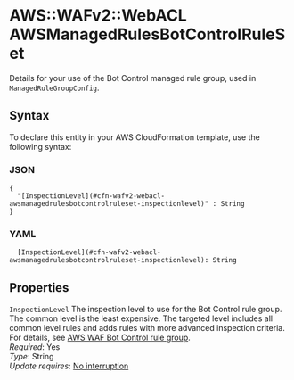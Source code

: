 # AWS::WAFv2::WebACL AWSManagedRulesBotControlRuleSet<a name="aws-properties-wafv2-webacl-awsmanagedrulesbotcontrolruleset"></a>

Details for your use of the Bot Control managed rule group, used in `ManagedRuleGroupConfig`\. 

## Syntax<a name="aws-properties-wafv2-webacl-awsmanagedrulesbotcontrolruleset-syntax"></a>

To declare this entity in your AWS CloudFormation template, use the following syntax:

### JSON<a name="aws-properties-wafv2-webacl-awsmanagedrulesbotcontrolruleset-syntax.json"></a>

```
{
  "[InspectionLevel](#cfn-wafv2-webacl-awsmanagedrulesbotcontrolruleset-inspectionlevel)" : String
}
```

### YAML<a name="aws-properties-wafv2-webacl-awsmanagedrulesbotcontrolruleset-syntax.yaml"></a>

```
  [InspectionLevel](#cfn-wafv2-webacl-awsmanagedrulesbotcontrolruleset-inspectionlevel): String
```

## Properties<a name="aws-properties-wafv2-webacl-awsmanagedrulesbotcontrolruleset-properties"></a>

`InspectionLevel`  <a name="cfn-wafv2-webacl-awsmanagedrulesbotcontrolruleset-inspectionlevel"></a>
The inspection level to use for the Bot Control rule group\. The common level is the least expensive\. The targeted level includes all common level rules and adds rules with more advanced inspection criteria\. For details, see [AWS WAF Bot Control rule group](https://docs.aws.amazon.com/waf/latest/developerguide/aws-managed-rule-groups-bot.html)\.  
*Required*: Yes  
*Type*: String  
*Update requires*: [No interruption](https://docs.aws.amazon.com/AWSCloudFormation/latest/UserGuide/using-cfn-updating-stacks-update-behaviors.html#update-no-interrupt)